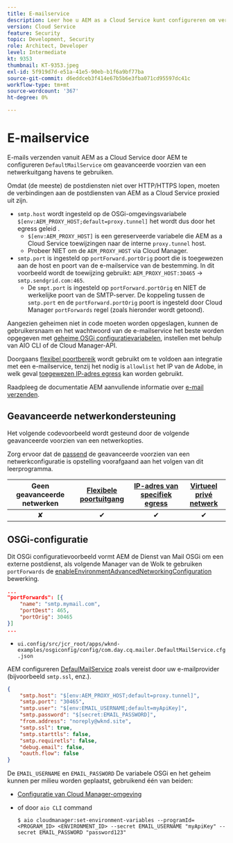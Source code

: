 ```yaml
---
title: E-mailservice
description: Leer hoe u AEM as a Cloud Service kunt configureren om verbinding te maken met een e-mailservice met behulp van egress-poorten.
version: Cloud Service
feature: Security
topic: Development, Security
role: Architect, Developer
level: Intermediate
kt: 9353
thumbnail: KT-9353.jpeg
exl-id: 5f919d7d-e51a-41e5-90eb-b1f6a9bf77ba
source-git-commit: d6eddceb3f414e67b5b6e3fba071cd95597dc41c
workflow-type: tm+mt
source-wordcount: '367'
ht-degree: 0%

---
```


# E-mailservice

E-mails verzenden vanuit AEM as a Cloud Service door AEM te configureren `DefaultMailService` om geavanceerde voorzien van een netwerkuitgang havens te gebruiken.

Omdat (de meeste) de postdiensten niet over HTTP/HTTPS lopen, moeten de verbindingen aan de postdiensten van AEM as a Cloud Service proxied uit zijn.

+ `smtp.host` wordt ingesteld op de OSGi-omgevingsvariabele `$[env:AEM_PROXY_HOST;default=proxy.tunnel]` het wordt dus door het egress geleid .
   + `$[env:AEM_PROXY_HOST]` is een gereserveerde variabele die AEM as a Cloud Service toewijzingen naar de interne `proxy.tunnel` host.
   + Probeer NIET om de `AEM_PROXY_HOST` via Cloud Manager.
+ `smtp.port` is ingesteld op `portForward.portOrig` poort die is toegewezen aan de host en poort van de e-mailservice van de bestemming. In dit voorbeeld wordt de toewijzing gebruikt: `AEM_PROXY_HOST:30465` → `smtp.sendgrid.com:465`.
   + De `smpt.port` is ingesteld op `portForward.portOrig` en NIET de werkelijke poort van de SMTP-server. De koppeling tussen de `smtp.port` en de `portForward.portOrig` poort is ingesteld door Cloud Manager `portForwards` regel (zoals hieronder wordt getoond).

Aangezien geheimen niet in code moeten worden opgeslagen, kunnen de gebruikersnaam en het wachtwoord van de e-mailservice het beste worden opgegeven met [geheime OSGi configuratievariabelen](https://experienceleague.adobe.com/docs/experience-manager-cloud-service/implementing/deploying/configuring-osgi.html#secret-configuration-values), instellen met behulp van AIO CLI of de Cloud Manager-API.

Doorgaans [flexibel poortbereik](../flexible-port-egress.md) wordt gebruikt om te voldoen aan integratie met een e-mailservice, tenzij het nodig is `allowlist` het IP van de Adobe, in welk geval [toegewezen IP-adres egress](../dedicated-egress-ip-address.md) kan worden gebruikt.

Raadpleeg de documentatie AEM aanvullende informatie over [e-mail verzenden](https://experienceleague.adobe.com/docs/experience-manager-cloud-service/content/implementing/developing/development-guidelines.html#sending-email).

## Geavanceerde netwerkondersteuning

Het volgende codevoorbeeld wordt gesteund door de volgende geavanceerde voorzien van een netwerkopties.

Zorg ervoor dat de [passend](../advanced-networking.md#advanced-networking) de geavanceerde voorzien van een netwerkconfiguratie is opstelling voorafgaand aan het volgen van dit leerprogramma.

| Geen geavanceerde netwerken | [Flexibele poortuitgang](../flexible-port-egress.md) | [IP-adres van specifiek egress](../dedicated-egress-ip-address.md) | [Virtueel privé netwerk](../vpn.md) |
|:-----:|:-----:|:------:|:---------:|
| ✘ | ✔ | ✔ | ✔ |

## OSGi-configuratie

Dit OSGi configuratievoorbeeld vormt AEM de Dienst van Mail OSGi om een externe postdienst, als volgende Manager van de Wolk te gebruiken `portForwards` de [enableEnvironmentAdvancedNetworkingConfiguration](https://www.adobe.io/experience-cloud/cloud-manager/reference/api/#operation/enableEnvironmentAdvancedNetworkingConfiguration) bewerking.

```json
...
"portForwards": [{
    "name": "smtp.mymail.com",
    "portDest": 465,
    "portOrig": 30465
}]
...
```

+ `ui.config/src/jcr_root/apps/wknd-examples/osgiconfig/config/com.day.cq.mailer.DefaultMailService.cfg.json`

AEM configureren [DefaulMailService](https://experienceleague.adobe.com/docs/experience-manager-cloud-service/content/implementing/developing/development-guidelines.html#sending-email) zoals vereist door uw e-mailprovider (bijvoorbeeld `smtp.ssl`, enz.).

```json
{
    "smtp.host": "$[env:AEM_PROXY_HOST;default=proxy.tunnel]",
    "smtp.port": "30465",
    "smtp.user": "$[env:EMAIL_USERNAME;default=myApiKey]",
    "smtp.password": "$[secret:EMAIL_PASSWORD]",
    "from.address": "noreply@wknd.site",
    "smtp.ssl": true,
    "smtp.starttls": false, 
    "smtp.requiretls": false,
    "debug.email": false,
    "oauth.flow": false
}
```

De `EMAIL_USERNAME` en `EMAIL_PASSWORD` De variabele OSGi en het geheim kunnen per milieu worden geplaatst, gebruikend één van beiden:

+ [Configuratie van Cloud Manager-omgeving](https://experienceleague.adobe.com/docs/experience-manager-cloud-service/content/implementing/using-cloud-manager/environment-variables.html)
+ of door `aio CLI` command

   ```shell
   $ aio cloudmanager:set-environment-variables --programId=<PROGRAM_ID> <ENVIRONMENT_ID> --secret EMAIL_USERNAME "myApiKey" --secret EMAIL_PASSWORD "password123"
   ```
